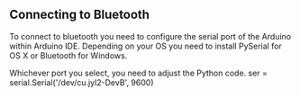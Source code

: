 ## Connecting to Bluetooth

To connect to bluetooth you need to configure the serial port of the Arduino within Arduino IDE. Depending on your OS you need to install PySerial for OS X or Bluetooth for Windows. 

Whichever port you select, you need to adjust the Python code.
    ser = serial.Serial('/dev/cu.jyl2-DevB', 9600)

